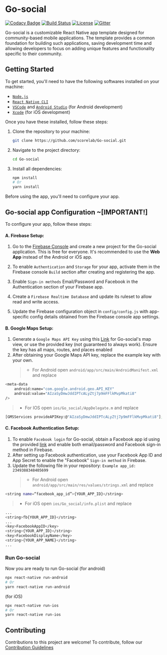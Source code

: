 # Go-social

[![Codacy Badge](https://api.codacy.com/project/badge/Grade/fbf9f8e1bb7b4d2cbb1ca569014ed45b)](https://app.codacy.com/app/shehand/Go-social?utm_source=github.com&utm_medium=referral&utm_content=shehand/Go-social&utm_campaign=Badge_Grade_Dashboard) [![Build Status](https://travis-ci.org/shehand/Go-social.svg?branch=master)](https://travis-ci.org/shehand/Go-social) [![License](https://img.shields.io/badge/License-Apache%202.0-blue.svg)](https://opensource.org/licenses/Apache-2.0) [![Gitter](https://img.shields.io/gitter/room/nwjs/nw.js.svg)](https://gitter.im/scorelab/go-social)

Go-social is a customizable React Native app template designed for community-based mobile applications. The template provides a common foundation for building such applications, saving development time and allowing developers to focus on adding unique features and functionality specific to their community.

## Getting Started

To get started, you'll need to have the following softwares installed on your machine:

- [`Node.js`](https://nodejs.org/en/)
- [`React Native CLI`](https://reactnative.dev/docs/environment-setup)
- [`VSCode`](https://code.visualstudio.com/) and [`Android Studio`](https://developer.android.com/studio) (for Android development)
- [`Xcode`](https://developer.apple.com/xcode/) (for iOS development)

Once you have these installed, follow these steps:

1. Clone the repository to your machine:

   ```sh
   git clone https://github.com/scorelab/Go-social.git
   ```

2. Navigate to the project directory:

   ```sh
   cd Go-social
   ```

3. Install all dependencies:

   ```sh
   npm install
   # Or
   yarn install
   ```

Before using the app, you'll need to configure your app.

## Go-social app Configuration ~[IMPORTANT!]

To configure your app, follow these steps:

#### A. Firebase Setup:

1. Go to the [Firebase Console](https://console.firebase.google.com/) and create a new project for the Go-social application. This is free for everyone. It's recommended to use the **Web App** instead of the Android or iOS app.

2. To enable `Authentication` and `Storage` for your app, activate them in the Firebase console `Build` section after creating and registering the app.
3. Enable `Sign-in methods` Email/Password and Facebook in the Authentication section of your Firebase app.
4. Create a `Firebase Realtime Database` and update its ruleset to allow read and write access.
5. Update the Firebase configuration object in `config/config.js` with app-specific config details obtained from the Firebase console app settings.

#### B. Google Maps Setup:

1. Generate a `Google Maps API Key` using this [Link](https://mapsplatform.google.com/) for Go-social's map view, or use the provided key (not guaranteed to always work). Ensure the key has all maps, routes, and places enabled
2. After obtaining your Google Maps API key, replace the example key with your own.
   > - For Android open `android/app/src/main/AndroidManifest.xml` and replace

```sh
<meta-data
    android:name="com.google.android.geo.API_KEY"
    android:value="AIzaSyDmwJddIPTcALyZtj7p9mFFlkMvpMkati8"
/>
```

> - For IOS open `ios/Go_social/AppDelegate.m` and replace

```sh
[GMSServices provideAPIKey:@"AIzaSyDmwJddIPTcALyZtj7p9mFFlkMvpMkati8"];
```

#### C. Facebook Authentication Setup:

1. To enable `Facebook login` for Go-social, obtain a Facebook app id using the provided [link](https://developers.facebook.com/) and enable both email/password and Facebook sign-in method in Firebase.
2. After setting up Facebook authentication, use your Facebook App ID and App Secret to enable the "Facebook" `Sign-in method` in Firebase.
3. Update the following file in your repository: `Example app_id: 2349388348405699`
   > - For Android open `android/app/src/main/res/values/strings.xml` and replace

```sh
<string name=“facebook_app_id”>{YOUR_APP_ID}</string>
```

> - For iOS open `ios/Go_social/info.plist` and replace

```sh
...
<string>fb{YOUR_APP_ID}</string>
...
<key>FacebookAppID</key>
<string>{YOUR_APP_ID}</string>
<key>FacebookDisplayName</key>
<string>{YOUR_APP_NAME}</string>
...
```

### Run Go-social

Now you are ready to run Go-social
(for android)

```sh
npx react-native run-android
# Or
yarn react-native run-android
```

(for iOS)

```sh
npx react-native run-ios
# Or
yarn react-native run-ios
```

## Contributing

Contributions to this project are welcome! To contribute, follow our [Contribution Guidelines](https://github.com/scorelab/Go-social/blob/14e5dfcdfb59888efc318bb4835e3577d5d09532/.github/CONTRIBUTING.md)

